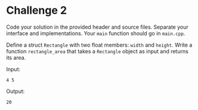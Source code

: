 # Challenge 2
Code your solution in the provided header and source files. Separate your interface and implementations. Your `main` function should go in `main.cpp`.

Define a struct `Rectangle` with two float members: `width` and `height`. Write a function `rectangle_area` that takes a `Rectangle` object as input and returns its area.

Input:

```
4 5
```

Output:

```
20
```
